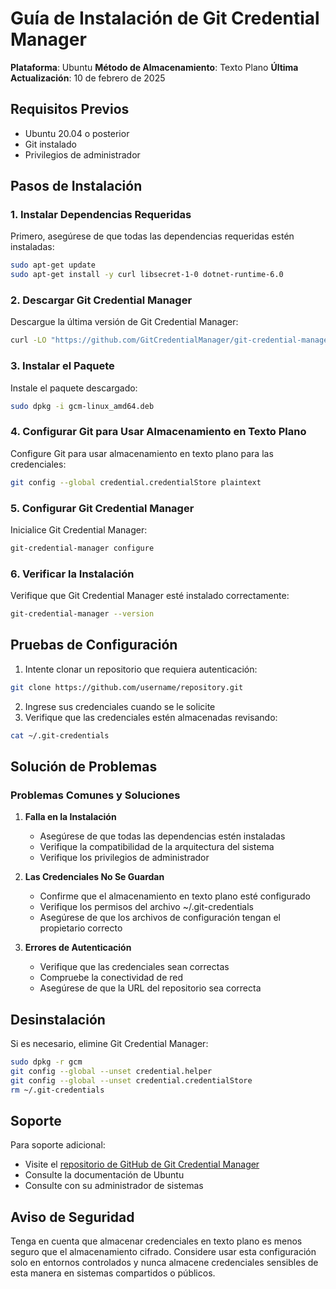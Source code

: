 # Guía de Instalación de Git Credential Manager
**Plataforma**: Ubuntu
**Método de Almacenamiento**: Texto Plano
**Última Actualización**: 10 de febrero de 2025

## Requisitos Previos
- Ubuntu 20.04 o posterior
- Git instalado
- Privilegios de administrador

## Pasos de Instalación

### 1. Instalar Dependencias Requeridas
Primero, asegúrese de que todas las dependencias requeridas estén instaladas:
```bash
sudo apt-get update
sudo apt-get install -y curl libsecret-1-0 dotnet-runtime-6.0
```

### 2. Descargar Git Credential Manager
Descargue la última versión de Git Credential Manager:
```bash
curl -LO "https://github.com/GitCredentialManager/git-credential-manager/releases/latest/download/gcm-linux_amd64.deb"
```

### 3. Instalar el Paquete
Instale el paquete descargado:
```bash
sudo dpkg -i gcm-linux_amd64.deb
```

### 4. Configurar Git para Usar Almacenamiento en Texto Plano
Configure Git para usar almacenamiento en texto plano para las credenciales:
```bash
git config --global credential.credentialStore plaintext
```

### 5. Configurar Git Credential Manager
Inicialice Git Credential Manager:
```bash
git-credential-manager configure
```

### 6. Verificar la Instalación
Verifique que Git Credential Manager esté instalado correctamente:
```bash
git-credential-manager --version
```

## Pruebas de Configuración

1. Intente clonar un repositorio que requiera autenticación:
```bash
git clone https://github.com/username/repository.git
```

2. Ingrese sus credenciales cuando se le solicite
3. Verifique que las credenciales estén almacenadas revisando:
```bash
cat ~/.git-credentials
```

## Solución de Problemas

### Problemas Comunes y Soluciones

1. **Falla en la Instalación**
   - Asegúrese de que todas las dependencias estén instaladas
   - Verifique la compatibilidad de la arquitectura del sistema
   - Verifique los privilegios de administrador

2. **Las Credenciales No Se Guardan**
   - Confirme que el almacenamiento en texto plano esté configurado
   - Verifique los permisos del archivo ~/.git-credentials
   - Asegúrese de que los archivos de configuración tengan el propietario correcto

3. **Errores de Autenticación**
   - Verifique que las credenciales sean correctas
   - Compruebe la conectividad de red
   - Asegúrese de que la URL del repositorio sea correcta

## Desinstalación

Si es necesario, elimine Git Credential Manager:
```bash
sudo dpkg -r gcm
git config --global --unset credential.helper
git config --global --unset credential.credentialStore
rm ~/.git-credentials
```

## Soporte

Para soporte adicional:
- Visite el [repositorio de GitHub de Git Credential Manager](https://github.com/GitCredentialManager/git-credential-manager)
- Consulte la documentación de Ubuntu
- Consulte con su administrador de sistemas

## Aviso de Seguridad

Tenga en cuenta que almacenar credenciales en texto plano es menos seguro que el almacenamiento cifrado. Considere usar esta configuración solo en entornos controlados y nunca almacene credenciales sensibles de esta manera en sistemas compartidos o públicos.